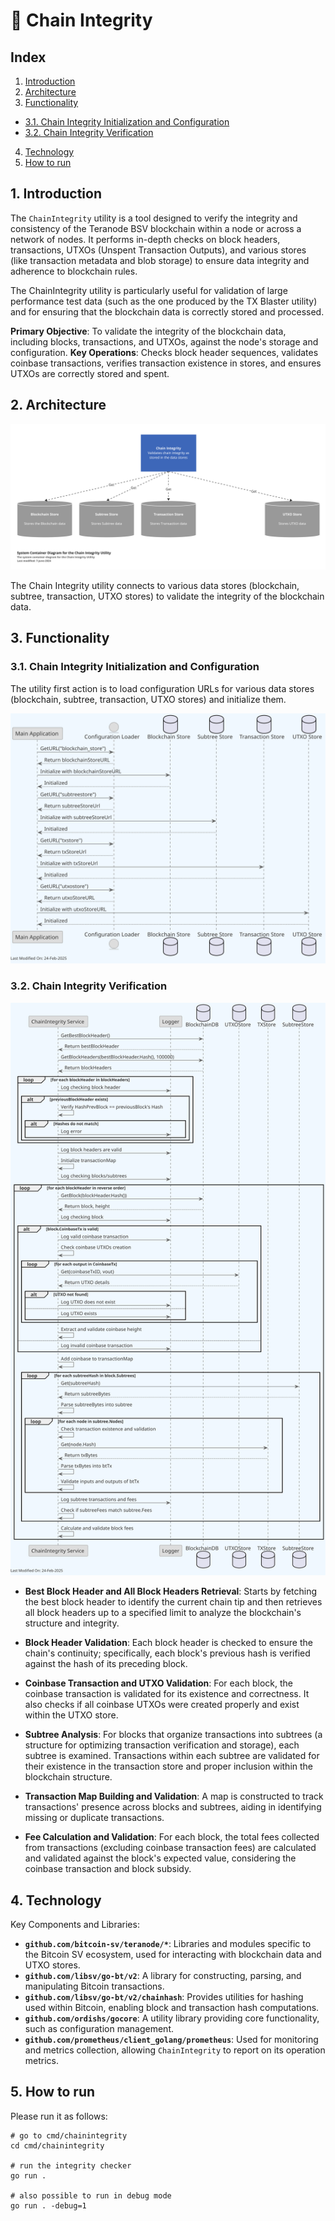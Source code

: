 #  🔎 Chain Integrity

## Index

1. [Introduction](#1-introduction)
2. [Architecture](#2-architecture)
3. [Functionality](#3-functionality)
- [3.1. Chain Integrity Initialization and Configuration](#31-chain-integrity-initialization-and-configuration)
- [3.2. Chain Integrity Verification](#32-chain-integrity-verification)
4. [Technology](#4-technology)
5. [How to run](#5-how-to-run)

## 1. Introduction

The `ChainIntegrity` utility is a tool designed to verify the integrity and consistency of the Teranode BSV blockchain within a node or across a network of nodes. It performs in-depth checks on block headers, transactions, UTXOs (Unspent Transaction Outputs), and various stores (like transaction metadata and blob storage) to ensure data integrity and adherence to blockchain rules.

The ChainIntegrity utility is particularly useful for validation of large performance test data (such as the one produced by the TX Blaster utility) and for ensuring that the blockchain data is correctly stored and processed.

**Primary Objective**: To validate the integrity of the blockchain data, including blocks, transactions, and UTXOs, against the node's storage and configuration.
**Key Operations**: Checks block header sequences, validates coinbase transactions, verifies transaction existence in stores, and ensures UTXOs are correctly stored and spent.

## 2. Architecture

![Chain_Integrity_Container_Diagram.png](img/Chain_Integrity_Container_Diagram.png)

The Chain Integrity utility connects to various data stores (blockchain, subtree, transaction, UTXO stores) to validate the integrity of the blockchain data.

## 3. Functionality

### 3.1. Chain Integrity Initialization and Configuration

The utility first action is to load configuration URLs for various data stores (blockchain, subtree, transaction, UTXO stores) and initialize them.

![chain_integrity_init.svg](img/plantuml/chain_integrity_init.svg)


### 3.2. Chain Integrity Verification

![chain_integrity_tests.svg](img/plantuml/chain_integrity_tests.svg)


- **Best Block Header and All Block Headers Retrieval**: Starts by fetching the best block header to identify the current chain tip and then retrieves all block headers up to a specified limit to analyze the blockchain's structure and integrity.

- **Block Header Validation**: Each block header is checked to ensure the chain's continuity; specifically, each block's previous hash is verified against the hash of its preceding block.

- **Coinbase Transaction and UTXO Validation**: For each block, the coinbase transaction is validated for its existence and correctness. It also checks if all coinbase UTXOs were created properly and exist within the UTXO store.

- **Subtree Analysis**: For blocks that organize transactions into subtrees (a structure for optimizing transaction verification and storage), each subtree is examined. Transactions within each subtree are validated for their existence in the transaction store and proper inclusion within the blockchain structure.

- **Transaction Map Building and Validation**: A map is constructed to track transactions' presence across blocks and subtrees, aiding in identifying missing or duplicate transactions.

- **Fee Calculation and Validation**: For each block, the total fees collected from transactions (excluding coinbase transaction fees) are calculated and validated against the block's expected value, considering the coinbase transaction and block subsidy.


## 4. Technology

Key Components and Libraries:

- **`github.com/bitcoin-sv/teranode/*`**: Libraries and modules specific to the Bitcoin SV ecosystem, used for interacting with blockchain data and UTXO stores.
- **`github.com/libsv/go-bt/v2`**: A library for constructing, parsing, and manipulating Bitcoin transactions.
- **`github.com/libsv/go-bt/v2/chainhash`**: Provides utilities for hashing used within Bitcoin, enabling block and transaction hash computations.
- **`github.com/ordishs/gocore`**: A utility library providing core functionality, such as configuration management.
- **`github.com/prometheus/client_golang/prometheus`**: Used for monitoring and metrics collection, allowing `ChainIntegrity` to report on its operation metrics.


## 5. How to run

Please run it as follows:

```shell
# go to cmd/chainintegrity
cd cmd/chainintegrity

# run the integrity checker
go run .

# also possible to run in debug mode
go run . -debug=1
```

